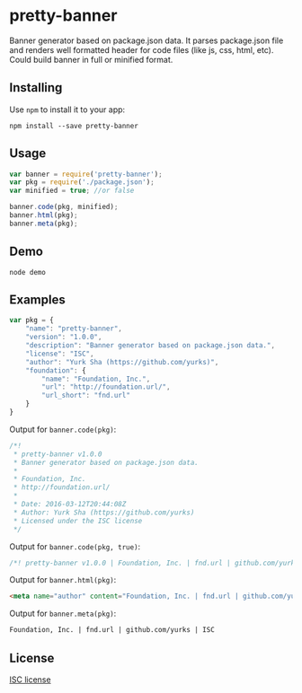 # pretty-banner

Banner generator based on package.json data.
It parses package.json file and renders well formatted header for code files (like js, css, html, etc). Could build banner in full or minified format.

## Installing

Use `npm` to install it to your app:
    
    npm install --save pretty-banner

## Usage

```js
var banner = require('pretty-banner');
var pkg = require('./package.json');
var minified = true; //or false

banner.code(pkg, minified);
banner.html(pkg);
banner.meta(pkg);
```

## Demo

    node demo

## Examples

```js
var pkg = {
    "name": "pretty-banner",
    "version": "1.0.0",
    "description": "Banner generator based on package.json data.",
    "license": "ISC",
    "author": "Yurk Sha (https://github.com/yurks)",
    "foundation": {
        "name": "Foundation, Inc.",
        "url": "http://foundation.url/",
        "url_short": "fnd.url"
    }
}
```

Output for `banner.code(pkg)`:
```js
/*!
 * pretty-banner v1.0.0
 * Banner generator based on package.json data.
 *
 * Foundation, Inc.
 * http://foundation.url/
 *
 * Date: 2016-03-12T20:44:08Z
 * Author: Yurk Sha (https://github.com/yurks)
 * Licensed under the ISC license
 */

```

Output for `banner.code(pkg, true)`:
```js
/*! pretty-banner v1.0.0 | Foundation, Inc. | fnd.url | github.com/yurks | ISC */
```

Output for `banner.html(pkg)`:
```html
<meta name="author" content="Foundation, Inc. | fnd.url | github.com/yurks | ISC">
```

Output for `banner.meta(pkg)`:
```html
Foundation, Inc. | fnd.url | github.com/yurks | ISC
```

## License

[ISC license](LICENSE)
